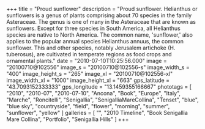+++
title = "Proud sunflower"
description = "Proud sunflower. Helianthus or sunflowers is a genus of plants comprising about 70 species in the family Asteraceae. The genus is one of many in the Asteraceae that are known as sunflowers. Except for three species in South America, all Helianthus species are native to North America. The common name, 'sunflower,' also applies to the popular annual species Helianthus annuus, the common sunflower. This and other species, notably Jerusalem artichoke (H. tuberosus), are cultivated in temperate regions as food crops and ornamental plants."
date = "2010-07-10T10:25:56.000"
image = "20100710@102556"
image_s = "20100710@102556-s"
image_width_s = "400"
image_height_s = "265"
image_xl = "20100710@102556-xl"
image_width_xl = "1000"
image_height_xl = "663"
gps_latitude = "43.7093152333333"
gps_longitude = "13.1459355166667"
phototags = [ "2010", "2010-07", "2010-07-10", "Ancona", "Book", "Europe", "Italy", "Marche", "Roncitelli", "Senigallia", "SenigalliaMareCollina", "Tenset", "blue", "blue sky", "countryside", "field", "flower", "morning", "summer", "sunflower", "yellow" ]
galleries = [ "", "2010 Timeline", "Book Senigallia Mare Collina", "Portfolio", "Senigallia Hills" ]
+++
